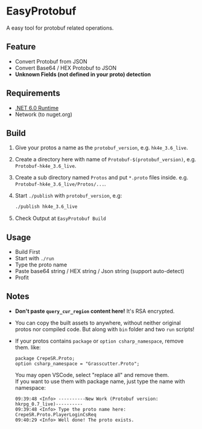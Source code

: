 # EasyProtobuf

A easy tool for protobuf related operations.

## Feature

- Convert Protobuf from JSON
- Convert Base64 / HEX Protobuf to JSON
- **Unknown Fields (not defined in your proto) detection**

## Requirements

- [.NET 6.0 Runtime](https://dotnet.microsoft.com/en-us/download)
- Network (to nuget.org)

## Build

1. Give your protos a name as the `protobuf_version`, e.g. `hk4e_3.6_live`.
2. Create a directory here with name of `Protobuf-$(protobuf_version)`, e.g. `Protobuf-hk4e_3.6_live`.
3. Create a sub directory named `Protos` and put `*.proto` files inside. e.g. `Protobuf-hk4e_3.6_live/Protos/...`.
4. Start `./publish` with `protobuf_version`, e.g:

   ```sh
   ./publish hk4e_3.6_live
   ```

5. Check Output at `EasyProtobuf Build`

## Usage

- Build First
- Start with `./run`
- Type the proto name
- Paste base64 string / HEX string / Json string (support auto-detect)
- Profit

## Notes
- **Don't paste `query_cur_region` content here!** It's RSA encrypted.
- You can copy the built assets to anywhere, without neither original protos nor compiled code. But along with `bin` folder and two `run` scripts!
- If your protos contains `package` or `option csharp_namespace`, remove them.
  like: 

  ```
  package CrepeSR.Proto;
  option csharp_namespace = "Grasscutter.Proto";
  ```

  You may open VSCode, select "replace all" and remove them.      
  If you want to use them with package name, just type the name with namespace:

  ```log
  09:39:48 <Info> ----------New Work (Protobuf version: hkrpg_0.7_live)----------
  09:39:48 <Info> Type the proto name here:
  CrepeSR.Proto.PlayerLoginCsReq
  09:40:29 <Info> Well done! The proto exists.
  ```
